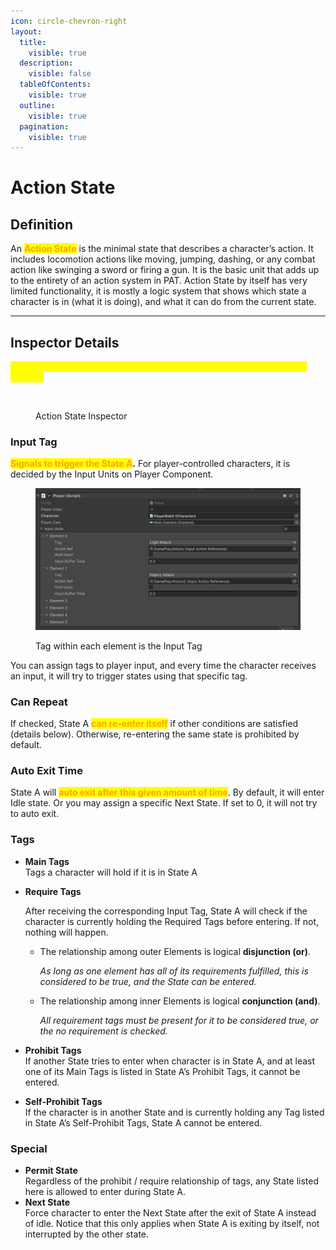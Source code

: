 ```yaml
---
icon: circle-chevron-right
layout:
  title:
    visible: true
  description:
    visible: false
  tableOfContents:
    visible: true
  outline:
    visible: true
  pagination:
    visible: true
---
```


# Action State

## Definition

An <mark style="color:orange;">**Action State**</mark> is the minimal state that describes a character’s action. It includes locomotion actions like moving, jumping, dashing, or any combat action like swinging a sword or firing a gun. It is the basic unit that adds up to the entirety of an action system in PAT. Action State by itself has very limited functionality, it is mostly a logic system that shows which state a character is in (what it is doing), and what it can do from the current state.

***

## Inspector Details

<mark style="color:yellow;">(All following description assumes the described Action State named as State A)</mark>

<figure><img src="https://lh7-rt.googleusercontent.com/docsz/AD_4nXe-p9tvInwbfoQp8LMyLjCDoIEDHaDRcylXHZL9gSJ2Ng6TdXtSXx0zXwBXnCYjkIvQaz5lsWVpso6T5qtv_RMOiS54QdOo5rrX8Ca2ua9ppGgoV2MWFda3aErm6aYY4dNn3pcszf02LAjjCRJc7zU_22U?key=wjgYipemgHjXa5pb_ZH-6A" alt=""><figcaption><p>Action State Inspector</p></figcaption></figure>

### Input Tag

<mark style="color:orange;">**Signals to trigger the State A**</mark>**.** For player-controlled characters, it is decided by the Input Units on Player Component.

<figure><img src="../../.gitbook/assets/image (2).png" alt=""><figcaption><p>Tag within each element is the Input Tag</p></figcaption></figure>

&#x20;You can assign tags to player input, and every time the character receives an input, it will try to trigger states using that specific tag.

### Can Repeat

If checked, State A <mark style="color:orange;">**can re-enter itself**</mark> if other conditions are satisfied (details below). Otherwise, re-entering the same state is prohibited by default.

### Auto Exit Time

State A will <mark style="color:orange;">**auto exit after this given amount of time**</mark>. By default, it will enter Idle state. Or you may assign a specific Next State. If set to 0, it will not try to auto exit.

### Tags

* **Main Tags**\
  Tags a character will hold if it is in State A
*   **Require Tags**

    After receiving the corresponding Input Tag, State A will check if the character is currently holding the Required Tags before entering. If not, nothing will happen.&#x20;

    *   The relationship among outer Elements is logical **disjunction (or)**.&#x20;

        _As long as one element has all of its requirements fulfilled, this is considered to be true, and the State can be entered._&#x20;
    *   The relationship among inner Elements is logical **conjunction (and)**.&#x20;

        _All requirement tags must be present for it to be considered true, or the no requirement is checked._
* **Prohibit Tags**\
  If another State tries to enter when character is in State A, and at least one of its Main Tags is listed in State A’s Prohibit Tags, it cannot be entered.
* **Self-Prohibit Tags**\
  If the character is in another State and is currently holding any Tag listed in State A’s Self-Prohibit Tags, State A cannot be entered.

### Special

* **Permit State**\
  Regardless of the prohibit / require relationship of tags, any State listed here is allowed to enter during State A.
* **Next State**\
  Force character to enter the Next State after the exit of State A instead of idle. Notice that this only applies when State A is exiting by itself, not interrupted by the other state.





